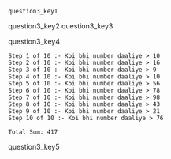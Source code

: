 ```ngMeta
question3_key1
```

question3_key2
question3_key3


question3_key4


```
Step 1 of 10 :- Koi bhi number daaliye > 10
Step 2 of 10 :- Koi bhi number daaliye > 16
Step 3 of 10 :- Koi bhi number daaliye > 9
Step 4 of 10 :- Koi bhi number daaliye > 10
Step 5 of 10 :- Koi bhi number daaliye > 56
Step 6 of 10 :- Koi bhi number daaliye > 78
Step 7 of 10 :- Koi bhi number daaliye > 98
Step 8 of 10 :- Koi bhi number daaliye > 43
Step 9 of 10 :- Koi bhi number daaliye > 21
Step 10 of 10 :- Koi bhi number daaliye > 76

Total Sum: 417
```
question3_key5
